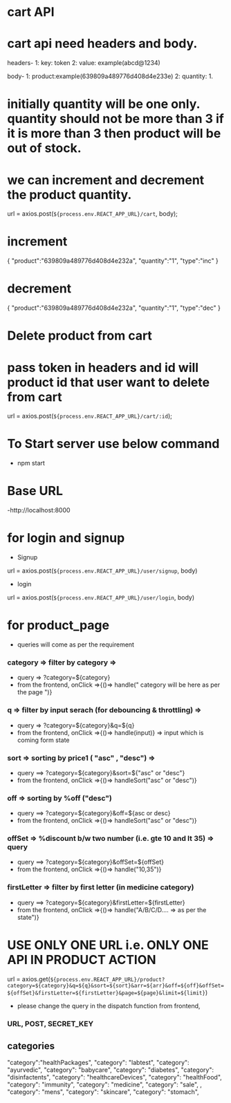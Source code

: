 # cart API

<!-- add to cart -->

# cart api need headers and body.

headers-
1: key: token
2: value: example(abcd@1234)

body-
1: product:example(639809a489776d408d4e233e)
2: quantity: 1.

# initially quantity will be one only. quantity should not be more than 3 if it is more than 3 then product will be out of stock.

# we can increment and decrement the product quantity.

url = axios.post(`${process.env.REACT_APP_URL}/cart`, body);

<!-- To increment and decrement quantity of product -->

# increment

{
"product":"639809a489776d408d4e232a",
"quantity":"1",
"type":"inc"
}

# decrement

{
"product":"639809a489776d408d4e232a",
"quantity":"1",
"type":"dec"
}

<!-- delete from cart -->

# Delete product from cart

# pass token in headers and id will product id that user want to delete from cart

url = axios.post(`${process.env.REACT_APP_URL}/cart/:id`);

# To Start server use below command

- npm start

# Base URL

-http://localhost:8000

# for login and signup

- Signup

url = axios.post(`${process.env.REACT_APP_URL}/user/signup`, body)

- login

url = axios.post(`${process.env.REACT_APP_URL}/user/login`, body)

# for product_page

- queries will come as per the requirement

### category => filter by category =>

- query => ?category=${category}
- from the frontend, onClick =>{()=> handle(" category will be here as per the page ")}

### q => filter by input serach (for debouncing & throttling) =>

- query => ?category=${category}&q=${q}
- from the frontend, onClick =>{()=> handle(input)} => input which is coming form state

### sort => sorting by price1 ( "asc" , "desc") =>

- query ==> ?category=${category}&sort=${"asc" or "desc"}
- from the frontend, onClick =>{()=> handleSort("asc" or "desc")}

<!-- ### arr => price b/w two number (i.e. gte 20 and lt 1000) =>

- query ==> ?category=${category}&arr=${arr}
- from the frontend, onClick =>{()=> handleSort("20,1000")} -->

### off => sorting by %off ("desc")

- query ==> ?category=${category}&off=${asc or desc}
- from the frontend, onClick =>{()=> handleSort("asc" or "desc")}

### offSet => %discount b/w two number (i.e. gte 10 and lt 35) => query

- query ==> ?category=${category}&offSet=${offSet}
- from the frontend, onClick =>{()=> handle("10,35")}

### firstLetter => filter by first letter (in medicine category)

- query ==> ?category=${category}&firstLetter=${firstLetter}
- from the frontend, onClick =>{()=> handle("A/B/C/D.... => as per the state")}

# USE ONLY ONE URL i.e. ONLY ONE API IN PRODUCT ACTION

url = axios.get(`${process.env.REACT_APP_URL}/product?category=${category}&q=${q}&sort=${sort}&arr=${arr}&off=${off}&offSet=${offSet}&firstLetter=${firstLetter}&page=${page}&limit=${limit}`)

- please change the query in the dispatch function from frontend,

### URL, POST, SECRET_KEY

## categories

"category":"healthPackages", "category": "labtest", "category": "ayurvedic", "category": "babycare", "category": "diabetes", "category": "disinfactents", "category": "healthcareDevices", "category": "healthFood", "category": "immunity", "category": "medicine", "category": "sale", , "category": "mens", "category": "skincare", "category": "stomach",
